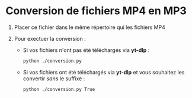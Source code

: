 # Conversion de fichiers MP4 en MP3

1. Placer ce fichier dans le même répertoire qui les fichiers MP4
2. Pour exectuer la conversion :

    - Si vos fichiers n'ont pas été téléchargés via **yt-dlp** : 
        ```bash
        python ./conversion.py
        ```

    - Si vos fichiers ont été téléchargés via **yt-dlp** et vous souhaitez les convertir *sans* le suffixe :
        ```bash
        python ./conversion.py True
        ```
